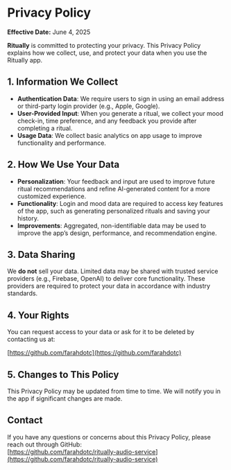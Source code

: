 # Privacy Policy

**Effective Date:** June 4, 2025

**Ritually** is committed to protecting your privacy. This Privacy Policy explains how we collect, use, and protect your data when you use the Ritually app.

## 1. Information We Collect

- **Authentication Data**: We require users to sign in using an email address or third-party login provider (e.g., Apple, Google).
- **User-Provided Input**: When you generate a ritual, we collect your mood check-in, time preference, and any feedback you provide after completing a ritual.
- **Usage Data**: We collect basic analytics on app usage to improve functionality and performance.

## 2. How We Use Your Data

- **Personalization**: Your feedback and input are used to improve future ritual recommendations and refine AI-generated content for a more customized experience.
- **Functionality**: Login and mood data are required to access key features of the app, such as generating personalized rituals and saving your history.
- **Improvements**: Aggregated, non-identifiable data may be used to improve the app’s design, performance, and recommendation engine.

## 3. Data Sharing

We **do not** sell your data. Limited data may be shared with trusted service providers (e.g., Firebase, OpenAI) to deliver core functionality. These providers are required to protect your data in accordance with industry standards.

## 4. Your Rights

You can request access to your data or ask for it to be deleted by contacting us at:

[https://github.com/farahdotc](https://github.com/farahdotc)

## 5. Changes to This Policy

This Privacy Policy may be updated from time to time. We will notify you in the app if significant changes are made.

## Contact

If you have any questions or concerns about this Privacy Policy, please reach out through GitHub:  
[https://github.com/farahdotc/ritually-audio-service](https://github.com/farahdotc/ritually-audio-service)
